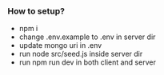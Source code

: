 ### How to setup?

- npm i
- change .env.example to .env in server dir
- update mongo uri in .env
- run node src/seed.js inside server dir
- run npm run dev in both client and server
